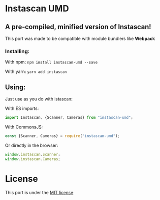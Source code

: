 # Instascan UMD
## A pre-compiled, minified version of Instascan!

This port was made to be compatible with module bundlers like **Webpack**

### Installing:
With npm:
```npm install instascan-umd --save```

With yarn:
```yarn add instascan```

## Using:
Just use as you do with istascan:

With ES imports:  
```js
import Instascan, {Scanner, Cameras} from "instascan-umd";
```

With CommonsJS:  
```js
const {Scanner, Cameras} = require("instascan-umd");
```

Or directly in the browser:
```js
window.instascan.Scanner;
window.instascan.Cameras;
```

# License
This port is under the [MIT license](https://opensource.org/licenses/MIT)